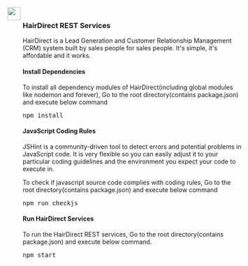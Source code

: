 <html>
    <head></head>
    <body>
        <img src="http://www.HairDirect.com/images/banner_top.png" height="30" style="position:absolute; margin-left:-35px; margin-top:8px" />
        <br />
        <h3>HairDirect REST Services</h3>
        <p>
            HairDirect is a Lead Generation and Customer Relationship Management (CRM) system built by sales people for sales people. It's simple, it's affordable and it works.
        </p>
        <h4>Install Dependencies</h4>
        <p>
            To install all dependency modules of HairDirect(including global modules like nodemon and forever), Go to the root directory(contains package.json) and execute below command
        </p>
        <pre>npm install</pre>
        <h4>JavaScript Coding Rules</h4>
        <p>JSHint is a community-driven tool to detect errors and potential problems in JavaScript code. It is very flexible so you can easily adjust it to your particular coding guidelines and the environment you expect your code to execute in.
        </p>
        <p>
            To check if javascript source code complies with coding rules, Go to the root directory(contains package.json) and execute below command
        </p>
        <pre>npm run checkjs</pre>
        <h4>Run HairDirect Services</h4>
        <p>
            To run the HairDirect REST services, Go to the root directory(contains package.json) and execute below command.
        </p>
        <pre>npm start</pre>
    </body>
</html>